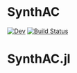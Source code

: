# SynthAC
[![Dev](https://img.shields.io/badge/docs-dev-blue.svg)](https://SmoQySuite.github.io/SmoQyDEAC.jl/dev/) 
[![Build Status](https://github.com/sandimas/SynthAC.jl/actions/workflows/CI.yml/badge.svg?branch=main)](https://github.com/sandimas/SynthAC.jl/actions/workflows/CI.yml?query=branch%3Amain)

# SynthAC.jl
